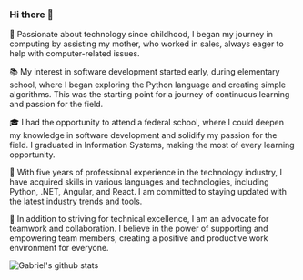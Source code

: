 ### Hi there 👋

🚀 Passionate about technology since childhood, I began my journey in computing by assisting my mother, who worked in sales, always eager to help with computer-related issues.

📚 My interest in software development started early, during elementary school, where I began exploring the Python language and creating simple algorithms. This was the starting point for a journey of continuous learning and passion for the field.

🎓 I had the opportunity to attend a federal school, where I could deepen my knowledge in software development and solidify my passion for the field. I graduated in Information Systems, making the most of every learning opportunity.

💼 With five years of professional experience in the technology industry, I have acquired skills in various languages and technologies, including Python, .NET, Angular, and React. I am committed to staying updated with the latest industry trends and tools.

🤝 In addition to striving for technical excellence, I am an advocate for teamwork and collaboration. I believe in the power of supporting and empowering team members, creating a positive and productive work environment for everyone.

![Gabriel's github stats](https://github-readme-stats.vercel.app/api?username=gabrielrabreu&show_icons=true&hide_border=true)
